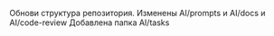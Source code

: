 Обнови структура репозитория.
Изменены AI/prompts и AI/docs и AI/code-review
Добавлена папка AI/tasks
